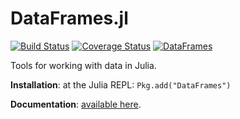 DataFrames.jl
=============

[![Build Status](https://travis-ci.org/JuliaStats/DataFrames.jl.svg?branch=master)](https://travis-ci.org/JuliaStats/DataFrames.jl)
[![Coverage Status](https://coveralls.io/repos/JuliaStats/DataFrames.jl/badge.png?branch=master)](https://coveralls.io/r/JuliaStats/DataFrames.jl?branch=master)
[![DataFrames](http://pkg.julialang.org/badges/DataFrames_release.svg)](http://pkg.julialang.org/?pkg=DataFrames&ver=release)

Tools for working with data in Julia.

**Installation**: at the Julia REPL: `Pkg.add("DataFrames")`

**Documentation**: [available here](http://juliastats.github.io/DataFrames.jl/).
